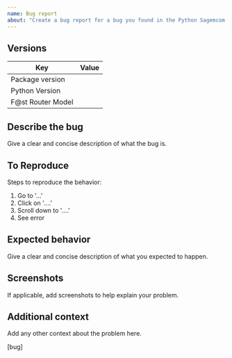 ```yaml
---
name: Bug report
about: "Create a bug report for a bug you found in the Python Sagemcom API"
---
```


## Versions

| Key               | Value |
| ----------------- | ----- |
| Package version   |       |
| Python Version    |       |
| F@st Router Model |       |

## Describe the bug

Give a clear and concise description of what the bug is.

## To Reproduce

Steps to reproduce the behavior:

1. Go to '...'
2. Click on '....'
3. Scroll down to '....'
4. See error

## Expected behavior

Give a clear and concise description of what you expected to happen.

## Screenshots

If applicable, add screenshots to help explain your problem.

## Additional context

Add any other context about the problem here.

[bug]
